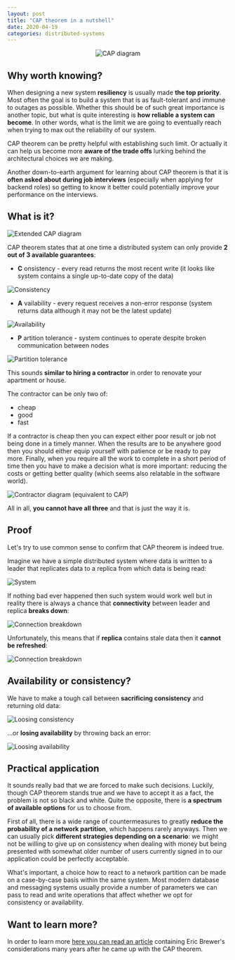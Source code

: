 ```yaml
---
layout: post
title: "CAP theorem in a nutshell"
date: 2020-04-19
categories: distributed-systems
---
```


<div style="text-align: center; margin: 1em;">
  <img src="/images/cap-theorem-pragmatically/cap-diagram.png"
  title="CAP diagram" />
</div>

Why worth knowing?
------------------

When designing a new system __resiliency__ is usually made __the top priority__.
Most often the goal is to build a system that is as fault-tolerant and
immune to outages as possible. Whether this should be of such great importance
is another topic, but what is quite interesting is __how reliable a system can become__.
In other words, what is the limit we are going to eventually reach when trying
to max out the reliability of our system.

CAP theorem can be pretty helpful with establishing such limit. Or actually it can
help us become more __aware of the trade offs__ lurking behind the architectural
choices we are making.

Another down-to-earth argument for learning about CAP theorem is that it is
__often asked about during job interviews__ (especially when applying for backend roles)
so getting to know it better could potentially improve your performance on
the interviews.

What is it?
-----------

<img src="/images/cap-theorem-pragmatically/cap-diagram-extended.png"
title="Extended CAP diagram" style="clear: both;" />

CAP theorem states that at one time a distributed system can only provide
__2 out of 3 available guarantees__:

* <strong>C</strong> onsistency - every read returns the most recent write
(it looks like system contains a single up-to-date copy of the data)

<img src="/images/cap-theorem-pragmatically/consistency.png"
title="Consistency" style="clear: both;" />

* <strong>A</strong> vailability - every request receives a non-error response (system
  returns data although it may not be the latest update)

<img src="/images/cap-theorem-pragmatically/availability.png"
title="Availability" style="clear: both;" />

* <strong>P</strong> artition tolerance - system continues to operate despite
broken communication between nodes

<img src="/images/cap-theorem-pragmatically/partition-tolerance.png"
title="Partition tolerance" style="clear: both;" />

This sounds __similar to hiring a contractor__ in order to renovate
your apartment or house.

The contractor can be only two of:
* cheap
* good
* fast

If a contractor is cheap then you can expect either poor result or job not being
done in a timely manner. When the results are to be anywhere good then you should
either equip yourself with patience or be ready to pay more. Finally, when
you require all the work to complete in a short period of time then you have
to make a decision what is more important: reducing the costs or getting
better quality (which seems also relatable in the software world).

<img src="/images/cap-theorem-pragmatically/contractor-diagram.png"
title="Contractor diagram (equivalent to CAP)" style="clear: both;" />

All in all, __you cannot have all three__ and that is just the way it is.

Proof
---------------------

Let's try to use common sense to confirm that CAP theorem is indeed true.

Imagine we have a simple distributed system where data is written to a leader
that replicates data to a replica from which data is being read:

<img src="/images/cap-theorem-pragmatically/cap-system.png"
title="System" style="clear: both;" />

If nothing bad ever happened then such system would work well but in reality
there is always a chance that __connectivity__ between leader and replica
__breaks down__:

<img src="/images/cap-theorem-pragmatically/connection-breakdown.png"
title="Connection breakdown" style="clear: both;" />

Unfortunately, this means that if __replica__ contains stale data then it
__cannot be refreshed__:

<img src="/images/cap-theorem-pragmatically/network-partition-problem.png"
title="Connection breakdown" style="clear: both;" />

Availability or consistency?
----------------------------

We have to make a tough call between __sacrificing consistency__ and returning old data:

<img src="/images/cap-theorem-pragmatically/losing-consistency.png"
title="Loosing consistency" style="clear: both;" />

...or __losing availability__ by throwing back an error:

<img src="/images/cap-theorem-pragmatically/losing-availability.png"
title="Loosing availability" style="clear: both;" />

Practical application
---------------------

It sounds really bad that we are forced to make such decisions. Luckily, though
CAP theorem stands true and we have to accept it as a fact, the problem
is not so black and white. Quite the opposite, there is __a spectrum of available
options__ for us to choose from.

First of all, there is a wide range of countermeasures to greatly __reduce
the probability of a network partition__, which happens rarely anyways.
Then we can usually pick __different strategies depending
on a scenario__: we might not be willing to give up on consistency when dealing
with money but being presented with somewhat older number of users currently
signed in to our application could be perfectly acceptable.

What's important, a choice how to react to a network partition can be made on
a case-by-case basis within the same system. Most modern database and messaging
systems usually provide a number of parameters we can pass to read and write
operations that affect whether we opt for consistency or availability.

Want to learn more?
---------

In order to learn more [here you can read an article](https://www.infoq.com/articles/cap-twelve-years-later-how-the-rules-have-changed/) containing Eric Brewer's
considerations many years after he came up with the CAP theorem.
